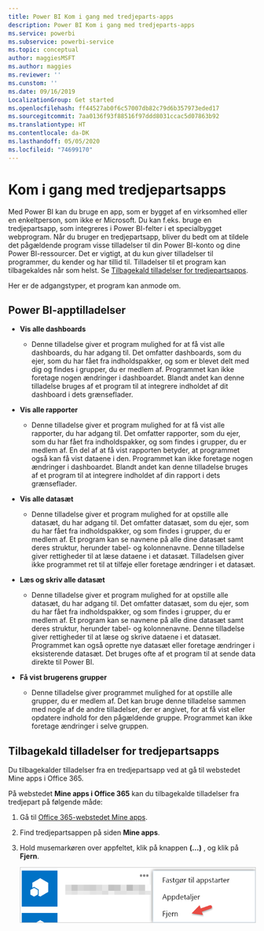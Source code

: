 ```yaml
---
title: Power BI Kom i gang med tredjeparts-apps
description: Power BI Kom i gang med tredjeparts-apps
ms.service: powerbi
ms.subservice: powerbi-service
ms.topic: conceptual
author: maggiesMSFT
ms.author: maggies
ms.reviewer: ''
ms.cunstom: ''
ms.date: 09/16/2019
LocalizationGroup: Get started
ms.openlocfilehash: ff44527ab0f6c57007db82c79d6b357973eded17
ms.sourcegitcommit: 7aa0136f93f88516f97ddd8031ccac5d07863b92
ms.translationtype: HT
ms.contentlocale: da-DK
ms.lasthandoff: 05/05/2020
ms.locfileid: "74699170"
---
```

# <a name="get-started-with-third-party-apps"></a>Kom i gang med tredjepartsapps

Med Power BI kan du bruge en app, som er bygget af en virksomhed eller en enkeltperson, som ikke er Microsoft. Du kan f.eks. bruge en tredjepartsapp, som integreres i Power BI-felter i et specialbygget webprogram. Når du bruger en tredjepartsapp, bliver du bedt om at tildele det pågældende program visse tilladelser til din Power BI-konto og dine Power BI-ressourcer. Det er vigtigt, at du kun giver tilladelser til programmer, du kender og har tillid til. Tilladelser til et program kan tilbagekaldes når som helst. Se [Tilbagekald tilladelser for tredjepartsapps](#revoke).

Her er de adgangstyper, et program kan anmode om.

## <a name="power-bi-app-permissions"></a>Power BI-apptilladelser

* **Vis alle dashboards**
  
  * Denne tilladelse giver et program mulighed for at få vist alle dashboards, du har adgang til. Det omfatter dashboards, som du ejer, som du har fået fra indholdspakker, og som er blevet delt med dig og findes i grupper, du er medlem af. Programmet kan ikke foretage nogen ændringer i dashboardet. Blandt andet kan denne tilladelse bruges af et program til at integrere indholdet af dit dashboard i dets grænseflader.

* **Vis alle rapporter**
  
  * Denne tilladelse giver et program mulighed for at få vist alle rapporter, du har adgang til. Det omfatter rapporter, som du ejer, som du har fået fra indholdspakker, og som findes i grupper, du er medlem af. En del af at få vist rapporten betyder, at programmet også kan få vist dataene i den. Programmet kan ikke foretage nogen ændringer i dashboardet. Blandt andet kan denne tilladelse bruges af et program til at integrere indholdet af din rapport i dets grænseflader.

* **Vis alle datasæt**
  
  * Denne tilladelse giver et program mulighed for at opstille alle datasæt, du har adgang til. Det omfatter datasæt, som du ejer, som du har fået fra indholdspakker, og som findes i grupper, du er medlem af. Et program kan se navnene på alle dine datasæt samt deres struktur, herunder tabel- og kolonnenavne. Denne tilladelse giver rettigheder til at læse dataene i et datasæt. Tilladelsen giver ikke programmet ret til at tilføje eller foretage ændringer i et datasæt.
* **Læs og skriv alle datasæt**
  
  * Denne tilladelse giver et program mulighed for at opstille alle datasæt, du har adgang til. Det omfatter datasæt, som du ejer, som du har fået fra indholdspakker, og som findes i grupper, du er medlem af. Et program kan se navnene på alle dine datasæt samt deres struktur, herunder tabel- og kolonnenavne. Denne tilladelse giver rettigheder til at læse og skrive dataene i et datasæt. Programmet kan også oprette nye datasæt eller foretage ændringer i eksisterende datasæt. Det bruges ofte af et program til at sende data direkte til Power BI.

* **Få vist brugerens grupper**
  
  * Denne tilladelse giver programmet mulighed for at opstille alle grupper, du er medlem af. Det kan bruge denne tilladelse sammen med nogle af de andre tilladelser, der er angivet, for at få vist eller opdatere indhold for den pågældende gruppe. Programmet kan ikke foretage ændringer i selve gruppen.

<a name="revoke"/>

## <a name="revoke-third-party-app-permissions"></a>Tilbagekald tilladelser for tredjepartsapps

Du tilbagekalder tilladelser fra en tredjepartsapp ved at gå til webstedet Mine apps i Office 365.

På webstedet **Mine apps i Office 365** kan du tilbagekalde tilladelser fra tredjepart på følgende måde:

1. Gå til [Office 365-webstedet Mine apps](https://portal.office.com/myapps).

2. Find tredjepartsappen på siden **Mine apps**.

3. Hold musemarkøren over appfeltet, klik på knappen **(...)** , og klik på **Fjern**.

   ![Fjern](media/service-power-bi-get-started-third-party-apps/remove.png)
